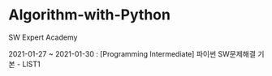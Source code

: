 # Algorithm-with-Python

SW Expert Academy

2021-01-27 ~ 2021-01-30 : [Programming Intermediate] 파이썬 SW문제해결 기본 - LIST1
